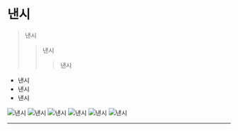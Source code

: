 # 낸시
> 낸시
>> 낸시
>>> 낸시
- 낸시
- 낸시
- 낸시

![낸시](http://cfile4.uf.tistory.com/image/2157C34D57B3143107172B)
![낸시](http://cfile5.uf.tistory.com/image/2713EC4557B3945027011F)
![낸시](https://ncache.ilbe.com/files/attach/new/20160828/4255758/1477885/8670678365/24bc6ec3edb9e41ddbc305d693c183c1.jpg)
![낸시](https://file2.instiz.net/data/file2/2016/09/13/0/7/3/073f94fbc1bc768a8aa449dbc2e8839f.gif)
![낸시](http://cfile25.uf.tistory.com/image/2562FE4E57B726D71B0277)
![낸시](http://cfile25.uf.tistory.com/image/2562FE4E57B726D71B0277)
<hr/>
